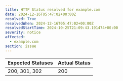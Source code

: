 ```yaml
---
title: HTTP Status resolved for example.com
date: 2024-12-16T05:47:02+00:00Z
resolved: True
resolvedWhen: 2024-12-16T05:47:02+00:00Z
resolvedStartTime: 2024-10-25T21:09:43.191474+00:00
severity: notice
affected:
  - example.com
section: issue
---
```


| Expected Statuses | Actual Status  |
|-------------------|----------------|
| 200, 301, 302 | 200 |

